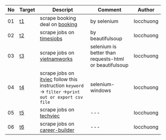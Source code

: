 |No|Target|Descript|Comment|Author|
|---|---|---|---|---|
|01|[t1](/scrape/t1)|scrape booking deal on [booking](https://www.booking.com/)|by selenium|locchuong|
|02|[t2](/scrape/t2)|scrape jobs on [timesjobs](https://www.timesjobs.com/)|by beautifulsoup|locchuong|
|03|[t3](scrape/t3)|scrape jobs on [vietnamworks](https://www.vietnamworks.com/)|selenium is better than requests-html or beautifulsoup|locchuong|
|04|[t4](scrape/t4)|scrape jobs on [itviec](https://itviec.com/) follow this instruction `keyword` -> `filter` ->`print out or export csv file`|selenium-windows|locchuong|
|05|[t5](scrape/t5)|scrape jobs on [techviec](https://techviec.com/)|---|locchuong|
|06|[t6](scrape/t6)|scrape jobs on [career-builder](https://careerbuilder.vn/)|---|locchuong|